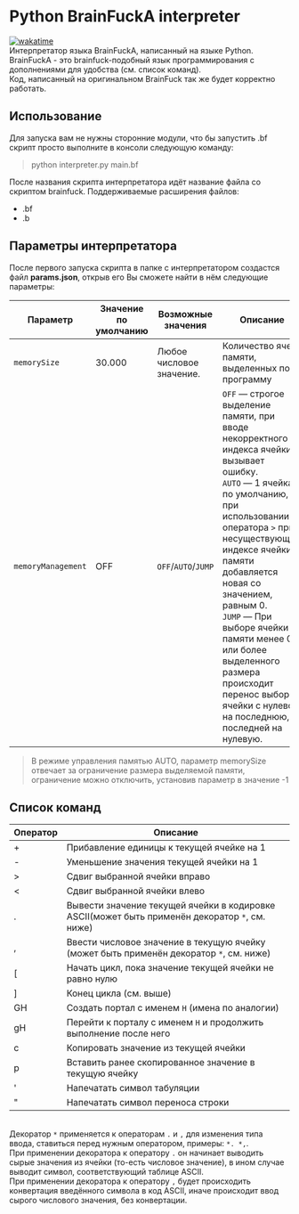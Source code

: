 # Python BrainFuckA interpreter
[![wakatime](https://wakatime.com/badge/user/391a38bf-e366-4a08-8107-7e6a23ad440a/project/b974b541-44fa-4d2d-b985-85a73db7f627.svg)](https://wakatime.com/badge/user/391a38bf-e366-4a08-8107-7e6a23ad440a/project/b974b541-44fa-4d2d-b985-85a73db7f627)
<br>Интерпретатор языка BrainFuckA, написанный на языке Python.
<br>BrainFuckA - это brainfuck-подобный язык программирования с дополнениями для удобства (см. список команд).
<br>Код, написанный на оригинальном BrainFuck так же будет корректно работать.

## Использование
Для запуска вам не нужны сторонние модули, что бы запустить .bf скрипт просто выполните в консоли следующую команду:
> python interpreter.py main.bf

После названия скрипта интерпретатора идёт название файла со скриптом brainfuck.
Поддерживаемые расширения файлов: 
- .bf 
- .b

## Параметры интерпретатора
После первого запуска скрипта в папке с интерпретатором создастся файл **params.json**, открыв его Вы сможете найти в нём следующие параметры:

|Параметр        |Значение по умолчанию          |Возможные значения | Описание|
|----------------|-------------------------------|-------------------|---------|
|`memorySize`    |30.000            			 |Любое числовое значение. |Количество ячеек памяти, выделенных под программу    |
|`memoryManagement` |OFF            |`OFF`/`AUTO`/`JUMP` | `OFF` — строгое выделение памяти, при вводе некорректного индекса ячейки вызывает ошибку.<br> `AUTO` — 1 ячейка по умолчанию, при использовании оператора `>` при несуществующем индексе ячейки памяти добавляется новая со значением, равным 0.<br> `JUMP` — При выборе ячейки памяти менее 0 или более выделенного размера происходит перенос выбора ячейки с нулевой на последнюю, с последней на нулевую.

> В режиме управления памятью AUTO, параметр memorySize отвечает за ограничение размера выделяемой памяти, ограничение можно отключить, установив параметр в значение -1
## Cписок команд
|Оператор| Описание|
|-- |--|
|+  |Прибавление единицы к текущей ячейке на 1|
|\- |Уменьшение значения текущей ячейки на 1|
|>  |Сдвиг выбранной ячейки вправо|
|<  |Сдвиг выбранной ячейки влево|
|.	|Вывести значение текущей ячейки в кодировке ASCII(может быть применён декоратор `*`, см. ниже)|
|,  |Ввести числовое значение в текущую ячейку (может быть применён декоратор `*`, см. ниже)|
|[  |Начать цикл, пока значение текущей ячейки не равно нулю|
|]  |Конец цикла (см. выше)|
|GH |Создать портал с именем `H` (имена по аналогии)|
|gH |Перейти к порталу с именем `H` и продолжить выполнение после него|
|c  |Копировать значение из текущей ячейки|
|p  |Вставить ранее скопированное значение в текущую ячейку|
|'  |Напечатать символ табуляции|
|"  |Напечатать символ переноса строки|

<br>Декоратор `*` применяется к операторам `.` и `,` для изменения типа ввода, ставиться перед нужным оператором, примеры: `*. *,`.
<br>При применении декоратора к оператору `.` он начинает выводить сырые значения из ячейки (то-есть числовое значение), в ином случае выводит символ, соответствующий таблице ASCII.
<br>При применении декоратора к оператору `,` будет происходить конвертация введённого символа в код ASCII, иначе происходит ввод сырого числового значения, без конвертации.

